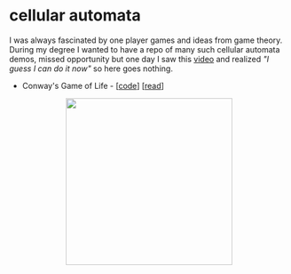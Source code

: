 # cellular automata

I  was always fascinated by one player games and ideas from game theory. During my degree I wanted to have a repo of many such cellular automata demos, missed opportunity but one day I saw this [video](https://www.youtube.com/watch?v=YQyQyxtLvi8) and realized *"I guess I can do it now"* so here goes nothing.

* Conway's Game of Life - [[code](./game-of-life.py)] [[read](https://en.wikipedia.org/wiki/Conway%27s_Game_of_Life)]

<p align="center">
  <img src="https://user-images.githubusercontent.com/22986666/130675593-99a34d33-1534-47ed-ae2f-074b80540108.GIF" width="300px">
</p>
